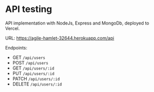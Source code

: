 API testing
=================


API implementation with NodeJs, Express and MongoDb, deployed to Vercel.

URL: https://agile-hamlet-32644.herokuapp.com/api

Endpoints:

* GET `/api/users`
* POST `/api/users`
* GET `/api/users/:id`
* PUT `/api/users/:id`
* PATCH `/api/users/:id`
* DELETE `/api/users/:id`